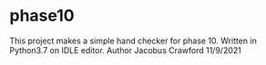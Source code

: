 # phase10
This project makes a simple hand checker for phase 10. Written in Python3.7 on IDLE editor. 
Author Jacobus Crawford 11/9/2021
